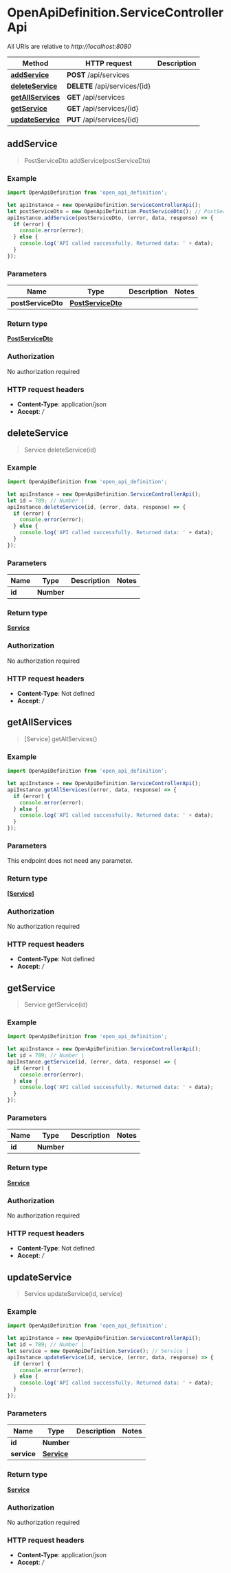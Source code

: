 # OpenApiDefinition.ServiceControllerApi

All URIs are relative to *http://localhost:8080*

Method | HTTP request | Description
------------- | ------------- | -------------
[**addService**](ServiceControllerApi.md#addService) | **POST** /api/services | 
[**deleteService**](ServiceControllerApi.md#deleteService) | **DELETE** /api/services/{id} | 
[**getAllServices**](ServiceControllerApi.md#getAllServices) | **GET** /api/services | 
[**getService**](ServiceControllerApi.md#getService) | **GET** /api/services/{id} | 
[**updateService**](ServiceControllerApi.md#updateService) | **PUT** /api/services/{id} | 



## addService

> PostServiceDto addService(postServiceDto)



### Example

```javascript
import OpenApiDefinition from 'open_api_definition';

let apiInstance = new OpenApiDefinition.ServiceControllerApi();
let postServiceDto = new OpenApiDefinition.PostServiceDto(); // PostServiceDto | 
apiInstance.addService(postServiceDto, (error, data, response) => {
  if (error) {
    console.error(error);
  } else {
    console.log('API called successfully. Returned data: ' + data);
  }
});
```

### Parameters


Name | Type | Description  | Notes
------------- | ------------- | ------------- | -------------
 **postServiceDto** | [**PostServiceDto**](PostServiceDto.md)|  | 

### Return type

[**PostServiceDto**](PostServiceDto.md)

### Authorization

No authorization required

### HTTP request headers

- **Content-Type**: application/json
- **Accept**: */*


## deleteService

> Service deleteService(id)



### Example

```javascript
import OpenApiDefinition from 'open_api_definition';

let apiInstance = new OpenApiDefinition.ServiceControllerApi();
let id = 789; // Number | 
apiInstance.deleteService(id, (error, data, response) => {
  if (error) {
    console.error(error);
  } else {
    console.log('API called successfully. Returned data: ' + data);
  }
});
```

### Parameters


Name | Type | Description  | Notes
------------- | ------------- | ------------- | -------------
 **id** | **Number**|  | 

### Return type

[**Service**](Service.md)

### Authorization

No authorization required

### HTTP request headers

- **Content-Type**: Not defined
- **Accept**: */*


## getAllServices

> [Service] getAllServices()



### Example

```javascript
import OpenApiDefinition from 'open_api_definition';

let apiInstance = new OpenApiDefinition.ServiceControllerApi();
apiInstance.getAllServices((error, data, response) => {
  if (error) {
    console.error(error);
  } else {
    console.log('API called successfully. Returned data: ' + data);
  }
});
```

### Parameters

This endpoint does not need any parameter.

### Return type

[**[Service]**](Service.md)

### Authorization

No authorization required

### HTTP request headers

- **Content-Type**: Not defined
- **Accept**: */*


## getService

> Service getService(id)



### Example

```javascript
import OpenApiDefinition from 'open_api_definition';

let apiInstance = new OpenApiDefinition.ServiceControllerApi();
let id = 789; // Number | 
apiInstance.getService(id, (error, data, response) => {
  if (error) {
    console.error(error);
  } else {
    console.log('API called successfully. Returned data: ' + data);
  }
});
```

### Parameters


Name | Type | Description  | Notes
------------- | ------------- | ------------- | -------------
 **id** | **Number**|  | 

### Return type

[**Service**](Service.md)

### Authorization

No authorization required

### HTTP request headers

- **Content-Type**: Not defined
- **Accept**: */*


## updateService

> Service updateService(id, service)



### Example

```javascript
import OpenApiDefinition from 'open_api_definition';

let apiInstance = new OpenApiDefinition.ServiceControllerApi();
let id = 789; // Number | 
let service = new OpenApiDefinition.Service(); // Service | 
apiInstance.updateService(id, service, (error, data, response) => {
  if (error) {
    console.error(error);
  } else {
    console.log('API called successfully. Returned data: ' + data);
  }
});
```

### Parameters


Name | Type | Description  | Notes
------------- | ------------- | ------------- | -------------
 **id** | **Number**|  | 
 **service** | [**Service**](Service.md)|  | 

### Return type

[**Service**](Service.md)

### Authorization

No authorization required

### HTTP request headers

- **Content-Type**: application/json
- **Accept**: */*

